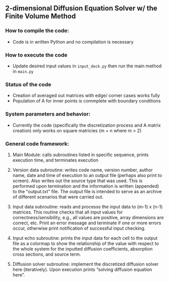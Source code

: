 ## 2-dimensional Diffusion Equation Solver w/ the Finite Volume Method

### How to compile the code: 
- Code is in written Python and no compilation is necessary

### How to execute the code
- Update desired input values in `input_deck.py` then run the main method in `main.py`

### Status of the code
- Creation of averaged out matrices with edge/ corner cases works fully
- Population of A for inner points is commplete with boundary conditions

### System parameters and behavior:
- Currently the code (specifically the discretization process and A matrix creation) only works on square matricies (m = n where m > 2)

### General code framework:
1. Main Module: calls subroutines listed in specific sequence, prints execution time, and
terminates execution

2. Version data subroutine: writes code name, version number, author name, date and time of execution to an output file (perhaps also print to screen). Also writes out the source type that was used. This is performed upon termination and the information is written (appended) to the "output.txt" file. The output file is intended to serve as an archive of different scenarios that were carried out.

3. Input data subroutine: reads and processs the input data to (m-1) x (n-1) matrices. This routine checks that all input values for correctness/sensibility, e.g., all values are positive, array dimensions are correct, etc. Print an error message and terminate if one or more errors occur, otherwise print notification of successful input checking.

4. Input echo subroutine: prints the input data for each cell to the output file as a colormap to show the relationship of the value with respect to the whole system for the inputted diffusion coefficients, absorption cross sections, and source term.

5. Diffusion solver subroutine: implement the discretized diffusion solver here (iteratively). Upon execution prints “solving diffusion equation here”.